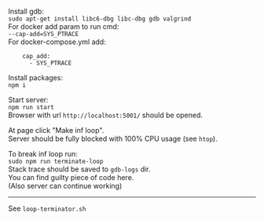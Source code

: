 Install gdb:  
 `sudo apt-get install libc6-dbg libc-dbg gdb valgrind`  
For docker add param to run cmd:  
`--cap-add=SYS_PTRACE`  
For docker-compose.yml add:  
```
    cap_add:
      - SYS_PTRACE
```  
Install packages:  
 `npm i`

Start server:  
 `npm run start`  
Browser with url `http://localhost:5001/` should be opened.  

At page click "Make inf loop".  
Server should be fully blocked with 100% CPU usage (see `htop`).

To break inf loop run:  
 `sudo npm run terminate-loop`  
Stack trace should be saved to `gdb-logs` dir.  
You can find guilty piece of code here.  
(Also server can continue working)

---

See `loop-terminator.sh`

